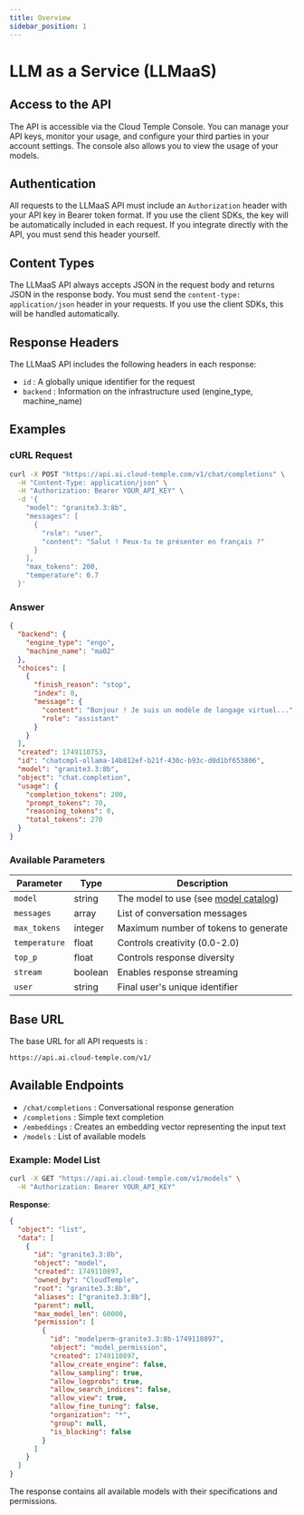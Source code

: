 ```yaml
---
title: Overview
sidebar_position: 1
---
```


# LLM as a Service (LLMaaS)

## Access to the API

The API is accessible via the Cloud Temple Console. You can manage your API keys, monitor your usage, and configure your third parties in your account settings. The console also allows you to view the usage of your models.

## Authentication

All requests to the LLMaaS API must include an `Authorization` header with your API key in Bearer token format. If you use the client SDKs, the key will be automatically included in each request. If you integrate directly with the API, you must send this header yourself.

## Content Types

The LLMaaS API always accepts JSON in the request body and returns JSON in the response body. You must send the `content-type: application/json` header in your requests. If you use the client SDKs, this will be handled automatically.

## Response Headers

The LLMaaS API includes the following headers in each response:

- `id` : A globally unique identifier for the request
- `backend` : Information on the infrastructure used (engine_type, machine_name)

## Examples

### cURL Request
```bash
curl -X POST "https://api.ai.cloud-temple.com/v1/chat/completions" \
  -H "Content-Type: application/json" \
  -H "Authorization: Bearer YOUR_API_KEY" \
  -d '{
    "model": "granite3.3:8b",
    "messages": [
      {
        "role": "user", 
        "content": "Salut ! Peux-tu te présenter en français ?"
      }
    ],
    "max_tokens": 200,
    "temperature": 0.7
  }'
```

### Answer
```json
{
  "backend": {
    "engine_type": "engo",
    "machine_name": "ma02"
  },
  "choices": [
    {
      "finish_reason": "stop",
      "index": 0,
      "message": {
        "content": "Bonjour ! Je suis un modèle de langage virtuel...",
        "role": "assistant"
      }
    }
  ],
  "created": 1749110753,
  "id": "chatcmpl-ollama-14b812ef-b21f-430c-b93c-d0d1bf653806",
  "model": "granite3.3:8b",
  "object": "chat.completion",
  "usage": {
    "completion_tokens": 200,
    "prompt_tokens": 70,
    "reasoning_tokens": 0,
    "total_tokens": 270
  }
}
```

### Available Parameters

| Parameter     | Type    | Description                                                   |
| ------------- | ------- | ------------------------------------------------------------- |
| `model`       | string  | The model to use (see [model catalog](./models))              |
| `messages`    | array   | List of conversation messages                                 |
| `max_tokens`  | integer | Maximum number of tokens to generate                          |
| `temperature` | float   | Controls creativity (0.0-2.0)                                 |
| `top_p`       | float   | Controls response diversity                                   |
| `stream`      | boolean | Enables response streaming                                    |
| `user`        | string  | Final user's unique identifier                                |

## Base URL

The base URL for all API requests is :
```
https://api.ai.cloud-temple.com/v1/
```

## Available Endpoints

- `/chat/completions` : Conversational response generation
- `/completions` : Simple text completion
- `/embeddings` : Creates an embedding vector representing the input text
- `/models` : List of available models

### Example: Model List

```bash
curl -X GET "https://api.ai.cloud-temple.com/v1/models" \
  -H "Authorization: Bearer YOUR_API_KEY"
```

**Response**:
```json
{
  "object": "list",
  "data": [
    {
      "id": "granite3.3:8b",
      "object": "model",
      "created": 1749110897,
      "owned_by": "CloudTemple",
      "root": "granite3.3:8b",
      "aliases": ["granite3.3:8b"],
      "parent": null,
      "max_model_len": 60000,
      "permission": [
        {
          "id": "modelperm-granite3.3:8b-1749110897",
          "object": "model_permission",
          "created": 1749110897,
          "allow_create_engine": false,
          "allow_sampling": true,
          "allow_logprobs": true,
          "allow_search_indices": false,
          "allow_view": true,
          "allow_fine_tuning": false,
          "organization": "*",
          "group": null,
          "is_blocking": false
        }
      ]
    }
  ]
}
```

The response contains all available models with their specifications and permissions.